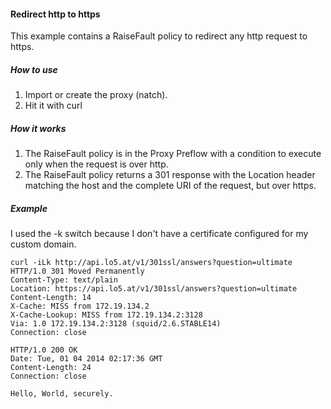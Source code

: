 #### Redirect http to https
This example contains a RaiseFault policy to redirect any http request to https.

##### How to use
1. Import or create the proxy (natch).
2. Hit it with curl

##### How it works

1. The RaiseFault policy is in the Proxy Preflow with a condition to execute only when the request is over http.
2. The RaiseFault policy returns a 301 response with the Location header matching the host and the complete URI of the request, but over https.


##### Example
I used the -k switch because I don't have a certificate configured for my custom domain.
```
curl -iLk http://api.lo5.at/v1/301ssl/answers?question=ultimate
HTTP/1.0 301 Moved Permanently
Content-Type: text/plain
Location: https://api.lo5.at/v1/301ssl/answers?question=ultimate
Content-Length: 14
X-Cache: MISS from 172.19.134.2
X-Cache-Lookup: MISS from 172.19.134.2:3128
Via: 1.0 172.19.134.2:3128 (squid/2.6.STABLE14)
Connection: close

HTTP/1.0 200 OK
Date: Tue, 01 04 2014 02:17:36 GMT
Content-Length: 24
Connection: close

Hello, World, securely.
```